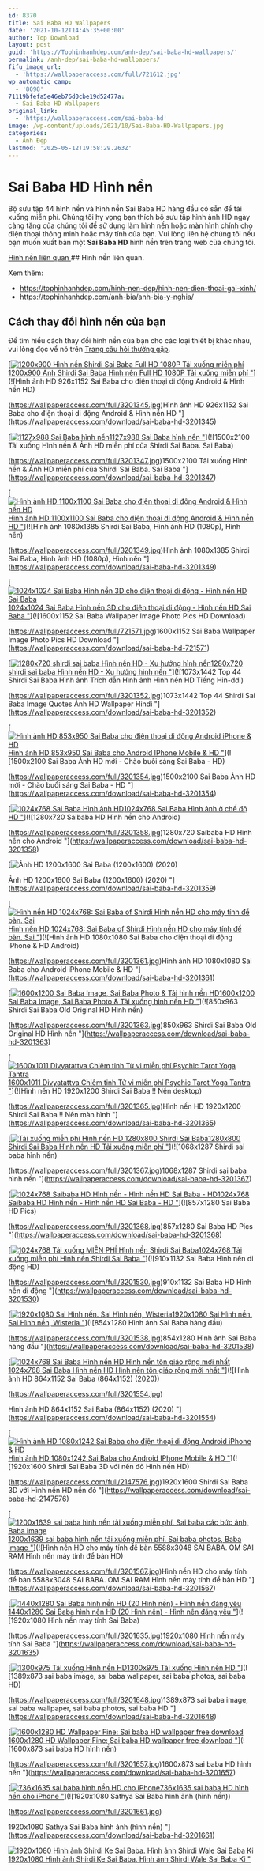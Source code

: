 ```yaml
---
id: 8370
title: Sai Baba HD Wallpapers
date: '2021-10-12T14:45:35+00:00'
author: Top Download
layout: post
guid: 'https://Tophinhanhdep.com/anh-dep/sai-baba-hd-wallpapers/'
permalink: /anh-dep/sai-baba-hd-wallpapers/
fifu_image_url:
  - 'https://wallpaperaccess.com/full/721612.jpg'
wp_automatic_camp:
  - '8098'
71119bfefa5e46eb76d0cbe19d52477a:
  - Sai Baba HD Wallpapers
original_link:
  - 'https://wallpaperaccess.com/sai-baba-hd'
image: /wp-content/uploads/2021/10/Sai-Baba-HD-Wallpapers.jpg
categories:
  - Ảnh Đẹp
lastmod: '2025-05-12T19:58:29.263Z'
---
```

# Sai Baba HD Hình nền

Bộ sưu tập 44 hình nền và hình nền Sai Baba HD hàng đầu có sẵn để tải xuống miễn phí. Chúng tôi hy vọng bạn thích bộ sưu tập hình ảnh HD ngày càng tăng của chúng tôi để sử dụng làm hình nền hoặc màn hình chính cho điện thoại thông minh hoặc máy tính của bạn. Vui lòng liên hệ chúng tôi nếu bạn muốn xuất bản một **Sai Baba HD** hình nền trên trang web của chúng tôi.

[Hình nền liên quan ](#related) ## Hình nền liên quan.

   
 Xem thêm:

   
- <https://tophinhanhdep.com/hinh-nen-dep/hinh-nen-dien-thoai-gai-xinh/>
- <https://tophinhanhdep.com/anh-bia/anh-bia-y-nghia/>

## Cách thay đổi hình nền của bạn

Để tìm hiểu cách thay đổi hình nền của bạn cho các loại thiết bị khác nhau, vui lòng đọc về nó trên [Trang câu hỏi thường gặp](https://tophinhanhdep.com/faq/).

  
[[![1200x900 Hình nền Shirdi Sai Baba Full HD 1080P Tải xuống miễn phí](https://wallpaperaccess.com/full/721612.jpg)1200x900 Ảnh Shirdi Sai Baba Hình nền Full HD 1080P Tải xuống miễn phí "](https://wallpaperaccess.com/download/sai-baba-hd-721612)](![Hình ảnh HD 926x1152 Sai Baba cho điện thoại di động Android & Hình nền HD)

(https://wallpaperaccess.com/full/3201345.jpg)Hình ảnh HD 926x1152 Sai Baba cho điện thoại di động Android &amp; Hình nền HD "](https://wallpaperaccess.com/download/sai-baba-hd-3201345)

[[![1127x988 Sai Baba hình nền](https://wallpaperaccess.com/full/3201346.jpg)1127x988 Sai Baba hình nền "](https://wallpaperaccess.com/download/sai-baba-hd-3201346)](![1500x2100 Tải xuống Hình nền & Ảnh HD miễn phí của Shirdi Sai Baba.  Sai Baba)

(https://wallpaperaccess.com/full/3201347.jpg)1500x2100 Tải xuống Hình nền &amp; Ảnh HD miễn phí của Shirdi Sai Baba. Sai Baba "](https://wallpaperaccess.com/download/sai-baba-hd-3201347)

[[![Hình ảnh HD 1100x1100 Sai Baba cho điện thoại di động Android & Hình nền HD](https://wallpaperaccess.com/full/3201348.jpg)Hình ảnh HD 1100x1100 Sai Baba cho điện thoại di động Android &amp; Hình nền HD "](https://wallpaperaccess.com/download/sai-baba-hd-3201348)](![Hình ảnh 1080x1385 Shirdi Sai Baba, Hình ảnh HD (1080p), Hình nền)

(https://wallpaperaccess.com/full/3201349.jpg)Hình ảnh 1080x1385 Shirdi Sai Baba, Hình ảnh HD (1080p), Hình nền "](https://wallpaperaccess.com/download/sai-baba-hd-3201349)

[[![1024x1024 Sai Baba Hình nền 3D cho điện thoại di động - Hình nền HD Sai Baba](https://wallpaperaccess.com/full/2147491.jpg)1024x1024 Sai Baba Hình nền 3D cho điện thoại di động - Hình nền HD Sai Baba "](https://wallpaperaccess.com/download/sai-baba-hd-2147491)](![1600x1152 Sai Baba Wallpaper Image Photo Pics HD Download)

(https://wallpaperaccess.com/full/721571.jpg)1600x1152 Sai Baba Wallpaper Image Photo Pics HD Download "](https://wallpaperaccess.com/download/sai-baba-hd-721571)

[[![1280x720 shirdi sai baba Hình nền HD - Xu hướng hình nền](https://wallpaperaccess.com/full/3201351.jpg)1280x720 shirdi sai baba Hình nền HD - Xu hướng hình nền "](https://wallpaperaccess.com/download/sai-baba-hd-3201351)](![1073x1442 Top 44 Shirdi Sai Baba Hình ảnh Trích dẫn Hình ảnh Hình nền HD Tiếng Hin-ddi)

(https://wallpaperaccess.com/full/3201352.jpg)1073x1442 Top 44 Shirdi Sai Baba Image Quotes Ảnh HD Wallpaper Hindi "](https://wallpaperaccess.com/download/sai-baba-hd-3201352)

[[![Hình ảnh HD 853x950 Sai Baba cho điện thoại di động Android iPhone & HD](https://wallpaperaccess.com/full/3201353.jpg)Hình ảnh HD 853x950 Sai Baba cho Android IPhone Mobile &amp; HD "](https://wallpaperaccess.com/download/sai-baba-hd-3201353)](![1500x2100 Sai Baba Ảnh HD mới - Chào buổi sáng Sai Baba - HD)

(https://wallpaperaccess.com/full/3201354.jpg)1500x2100 Sai Baba Ảnh HD mới - Chào buổi sáng Sai Baba - HD "](https://wallpaperaccess.com/download/sai-baba-hd-3201354)

[[![1024x768 Sai Baba Hình ảnh HD](https://wallpaperaccess.com/full/3201356.jpg)1024x768 Sai Baba Hình ảnh ở chế độ HD "](https://wallpaperaccess.com/download/sai-baba-hd-3201356)](![1280x720 Saibaba HD Hình nền cho Android)

(https://wallpaperaccess.com/full/3201358.jpg)1280x720 Saibaba HD Hình nền cho Android "](https://wallpaperaccess.com/download/sai-baba-hd-3201358)

[![Ảnh HD 1200x1600 Sai Baba (1200x1600) (2020)](https://wallpaperaccess.com/full/3201359.jpg)

Ảnh HD 1200x1600 Sai Baba (1200x1600) (2020) "](https://wallpaperaccess.com/download/sai-baba-hd-3201359)

[[![Hình nền HD 1024x768: Sai Baba of Shirdi Hình nền HD cho máy tính để bàn.  Sai](https://wallpaperaccess.com/full/3201360.jpg)Hình nền HD 1024x768: Sai Baba of Shirdi Hình nền HD cho máy tính để bàn. Sai "](https://wallpaperaccess.com/download/sai-baba-hd-3201360)](![Hình ảnh HD 1080x1080 Sai Baba cho điện thoại di động iPhone & HD Android)

(https://wallpaperaccess.com/full/3201361.jpg)Hình ảnh HD 1080x1080 Sai Baba cho Android iPhone Mobile &amp; HD "](https://wallpaperaccess.com/download/sai-baba-hd-3201361)

[[![1600x1200 Sai Baba Image, Sai Baba Photo & Tải hình nền HD](https://wallpaperaccess.com/full/3201362.jpg)1600x1200 Sai Baba Image, Sai Baba Photo &amp; Tải xuống hình nền HD "](https://wallpaperaccess.com/download/sai-baba-hd-3201362)](![850x963 Shirdi Sai Baba Old Original HD Hình nền)

(https://wallpaperaccess.com/full/3201363.jpg)850x963 Shirdi Sai Baba Old Original HD Hình nền "](https://wallpaperaccess.com/download/sai-baba-hd-3201363)

[[![1600x1011 Divyatattva Chiêm tinh Tử vi miễn phí Psychic Tarot Yoga Tantra](https://wallpaperaccess.com/full/3201364.jpg)1600x1011 Divyatattva Chiêm tinh Tử vi miễn phí Psychic Tarot Yoga Tantra "](https://wallpaperaccess.com/download/sai-baba-hd-3201364)](![Hình nền HD 1920x1200 Shirdi Sai Baba !!  Nền desktop)

(https://wallpaperaccess.com/full/3201365.jpg)Hình nền HD 1920x1200 Shirdi Sai Baba !! Nền màn hình "](https://wallpaperaccess.com/download/sai-baba-hd-3201365)

[[![Tải xuống miễn phí Hình nền HD 1280x800 Shirdi Sai Baba](https://wallpaperaccess.com/full/3201366.jpg)1280x800 Shirdi Sai Baba Hình nền HD Tải xuống miễn phí "](https://wallpaperaccess.com/download/sai-baba-hd-3201366)](![1068x1287 Shirdi sai baba hình nền)

(https://wallpaperaccess.com/full/3201367.jpg)1068x1287 Shirdi sai baba hình nền "](https://wallpaperaccess.com/download/sai-baba-hd-3201367)

[[![1024x768 Saibaba HD Hình nền - Hình nền HD Sai Baba - HD](https://wallpaperaccess.com/full/2147481.jpg)1024x768 Saibaba HD Hình nền - Hình nền HD Sai Baba - HD "](https://wallpaperaccess.com/download/sai-baba-hd-2147481)](![857x1280 Sai Baba HD Pics)

(https://wallpaperaccess.com/full/3201368.jpg)857x1280 Sai Baba HD Pics "](https://wallpaperaccess.com/download/sai-baba-hd-3201368)

[[![1024x768 Tải xuống MIỄN PHÍ Hình nền Shirdi Sai Baba](https://wallpaperaccess.com/full/3201487.jpg)1024x768 Tải xuống miễn phí Hình nền Shirdi Sai Baba "](https://wallpaperaccess.com/download/sai-baba-hd-3201487)](![910x1132 Sai Baba Hình nền di động HD)

(https://wallpaperaccess.com/full/3201530.jpg)910x1132 Sai Baba HD Hình nền di động "](https://wallpaperaccess.com/download/sai-baba-hd-3201530)

[[![1920x1080 Sai Hình nền.  Sai Hình nền, Wisteria](https://wallpaperaccess.com/full/3201533.jpg)1920x1080 Sai Hình nền. Sai Hình nền, Wisteria "](https://wallpaperaccess.com/download/sai-baba-hd-3201533)](![854x1280 Hình ảnh Sai Baba hàng đầu)

(https://wallpaperaccess.com/full/3201538.jpg)854x1280 Hình ảnh Sai Baba hàng đầu "](https://wallpaperaccess.com/download/sai-baba-hd-3201538)

[[![1024x768 Sai Baba Hình nền HD Hình nền tôn giáo rộng mới nhất](https://wallpaperaccess.com/full/3201540.jpg)1024x768 Sai Baba Hình nền HD Hình nền tôn giáo rộng mới nhất "](https://wallpaperaccess.com/download/sai-baba-hd-3201540)](![Hình ảnh HD 864x1152 Sai Baba (864x1152) (2020))

(https://wallpaperaccess.com/full/3201554.jpg)

Hình ảnh HD 864x1152 Sai Baba (864x1152) (2020) "](https://wallpaperaccess.com/download/sai-baba-hd-3201554)

[[![Hình ảnh HD 1080x1242 Sai Baba cho điện thoại di động Android iPhone & HD](https://wallpaperaccess.com/full/3201558.jpg)Hình ảnh HD 1080x1242 Sai Baba cho Android IPhone Mobile &amp; HD "](https://wallpaperaccess.com/download/sai-baba-hd-3201558)](![1920x1600 Shirdi Sai Baba 3D với nền đỏ Hình nền HD)

(https://wallpaperaccess.com/full/2147576.jpg)1920x1600 Shirdi Sai Baba 3D với Hình nền HD nền đỏ "](https://wallpaperaccess.com/download/sai-baba-hd-2147576)

[[![1200x1639 sai baba hình nền tải xuống miễn phí.  Sai baba các bức ảnh, Baba image](https://wallpaperaccess.com/full/3201564.jpg)1200x1639 sai baba hình nền tải xuống miễn phí. Sai baba photos, Baba image "](https://wallpaperaccess.com/download/sai-baba-hd-3201564)](![Hình nền HD cho máy tính để bàn 5588x3048 SAI BABA.  OM SAI RAM Hình nền máy tính để bàn HD)

(https://wallpaperaccess.com/full/3201567.jpg)Hình nền HD cho máy tính để bàn 5588x3048 SAI BABA. OM SAI RAM Hình nền máy tính để bàn HD "](https://wallpaperaccess.com/download/sai-baba-hd-3201567)

[[![1440x1280 Sai Baba hình nền HD (20 Hình nền) - Hình nền đáng yêu](https://wallpaperaccess.com/full/3201634.jpg)1440x1280 Sai Baba hình nền HD (20 Hình nền) - Hình nền đáng yêu "](https://wallpaperaccess.com/download/sai-baba-hd-3201634)](![1920x1080 Hình nền máy tính Sai Baba)

(https://wallpaperaccess.com/full/3201635.jpg)1920x1080 Hình nền máy tính Sai Baba "](https://wallpaperaccess.com/download/sai-baba-hd-3201635)

[[![1300x975 Tải xuống Hình nền HD](https://wallpaperaccess.com/full/3201647.jpg)1300x975 Tải xuống Hình nền HD "](https://wallpaperaccess.com/download/sai-baba-hd-3201647)](![1389x873 sai baba image, sai baba wallpaper, sai baba photos, sai baba HD)

(https://wallpaperaccess.com/full/3201648.jpg)1389x873 sai baba image, sai baba wallpaper, sai baba photos, sai baba HD "](https://wallpaperaccess.com/download/sai-baba-hd-3201648)

[[![1600x1280 HD Wallpaper Fine: Sai baba HD wallpaper free download](https://wallpaperaccess.com/full/3201656.jpg)1600x1280 HD Wallpaper Fine: Sai baba HD wallpaper free download "](https://wallpaperaccess.com/download/sai-baba-hd-3201656)](![1600x873 sai baba HD hình nền)

(https://wallpaperaccess.com/full/3201657.jpg)1600x873 sai baba HD hình nền "](https://wallpaperaccess.com/download/sai-baba-hd-3201657)

[[![736x1635 sai baba hình nền HD cho iPhone](https://wallpaperaccess.com/full/3201658.jpg)736x1635 sai baba HD hình nền cho iPhone "](https://wallpaperaccess.com/download/sai-baba-hd-3201658)](![1920x1080 Sathya Sai Baba hình ảnh (hình nền))

(https://wallpaperaccess.com/full/3201661.jpg)

1920x1080 Sathya Sai Baba hình ảnh (hình nền) "](https://wallpaperaccess.com/download/sai-baba-hd-3201661)

[![1920x1080 Hình ảnh Shirdi Ke Sai Baba.  Hình ảnh Shirdi Wale Sai Baba Ki](https://wallpaperaccess.com/full/3201681.jpg)1920x1080 Hình ảnh Shirdi Ke Sai Baba. Hình ảnh Shirdi Wale Sai Baba Ki "](https://wallpaperaccess.com/download/sai-baba-hd-3201681)
